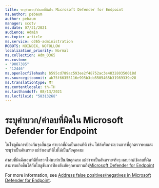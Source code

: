 ```yaml
---
title: ระบุค่าบวก/ค่าลบที่ผิดใน Microsoft Defender for Endpoint
ms.author: pebaum
author: pebaum
manager: scotv
ms.date: 07/21/2021
audience: Admin
ms.topic: article
ms.service: o365-administration
ROBOTS: NOINDEX, NOFOLLOW
localization_priority: Normal
ms.collection: Adm_O365
ms.custom:
- "9007385"
- "12446"
ms.openlocfilehash: b595cd789ac593ee2f48752ac3e483280350018d
ms.sourcegitcommit: ab75f66355116e995b3cb5505465b31989339e28
ms.translationtype: MT
ms.contentlocale: th-TH
ms.lasthandoff: 08/13/2021
ms.locfileid: "58313268"
---
```

# <a name="address-false-positivesnegatives-in-microsoft-defender-for-endpoint"></a>ระบุค่าบวก/ค่าลบที่ผิดใน Microsoft Defender for Endpoint

ในโซลูชันการป้องกันจุดสิ้นสุด ค่าบวกที่ผิดเป็นเอนทิตี เช่น ไฟล์หรือกระบวนการที่ถูกตรวจพบและระบุว่าเป็นอันตราย แม้ว่าเอนทิตีไม่ได้เป็นภัยคุกคาม 

ค่าลบที่ผิดคือเอนทิตีที่ตรวจไม่พบว่าเป็นภัยคุกคาม แม้ว่าจะเป็นอันตรายจริงๆ ผลบวก/เชิงลบที่ผิดสามารถเกิดขึ้นได้กับโซลูชันการป้องกันภัยคุกคามรวมถึง[Microsoft Defender for Endpoint](https://docs.microsoft.com/microsoft-365/security/defender-endpoint/microsoft-defender-endpoint)

For more information, see [Address false positives/negatives in Microsoft Defender for Endpoint](https://docs.microsoft.com/microsoft-365/security/defender-endpoint/defender-endpoint-false-positives-negatives).
